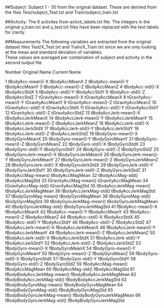 ##Subject: 
Subject 1 - 30 from the original dataset.  These are derived from the files Test/subject_Test.txt and Train/subject_train.txt

##Activity: 
The 6 activites from activit_labels.txt file.  The integers in the original y_train.txt and y_test.txt files have been replaced
with the text labels for clarity. 

##Measurements
The following variables are extracted from the original dataset files Test/X_Test.txt and Train/X_Train.txt
since we are only looking at the mean and standard deviation of variables.  
These values are averaged per combination of subject and activity in the second output file

Number  Original Name                   Current Name 

1            tBodyAcc-mean()-X            tBodyAccMeanX
2            tBodyAcc-mean()-Y            tBodyAccMeanY
3            tBodyAcc-mean()-Z            tBodyAccMeanZ
4             tBodyAcc-std()-X             tBodyAccStdX
5             tBodyAcc-std()-Y             tBodyAccStdY
6             tBodyAcc-std()-Z             tBodyAccStdZ
7         tGravityAcc-mean()-X         tGravityAccMeanX
8         tGravityAcc-mean()-Y         tGravityAccMeanY
9         tGravityAcc-mean()-Z         tGravityAccMeanZ
10         tGravityAcc-std()-X          tGravityAccStdX
11         tGravityAcc-std()-Y          tGravityAccStdY
12         tGravityAcc-std()-Z          tGravityAccStdZ
13       tBodyAccJerk-mean()-X        tBodyAccJerkMeanX
14       tBodyAccJerk-mean()-Y        tBodyAccJerkMeanY
15       tBodyAccJerk-mean()-Z        tBodyAccJerkMeanZ
16        tBodyAccJerk-std()-X         tBodyAccJerkStdX
17        tBodyAccJerk-std()-Y         tBodyAccJerkStdY
18        tBodyAccJerk-std()-Z         tBodyAccJerkStdZ
19          tBodyGyro-mean()-X           tBodyGyroMeanX
20          tBodyGyro-mean()-Y           tBodyGyroMeanY
21          tBodyGyro-mean()-Z           tBodyGyroMeanZ
22           tBodyGyro-std()-X            tBodyGyroStdX
23           tBodyGyro-std()-Y            tBodyGyroStdY
24           tBodyGyro-std()-Z            tBodyGyroStdZ
25      tBodyGyroJerk-mean()-X       tBodyGyroJerkMeanX
26      tBodyGyroJerk-mean()-Y       tBodyGyroJerkMeanY
27      tBodyGyroJerk-mean()-Z       tBodyGyroJerkMeanZ
28       tBodyGyroJerk-std()-X        tBodyGyroJerkStdX
29       tBodyGyroJerk-std()-Y        tBodyGyroJerkStdY
30       tBodyGyroJerk-std()-Z        tBodyGyroJerkStdZ
31          tBodyAccMag-mean()          tBodyAccMagMean
32           tBodyAccMag-std()           tBodyAccMagStd
33       tGravityAccMag-mean()       tGravityAccMagMean
34        tGravityAccMag-std()        tGravityAccMagStd
35      tBodyAccJerkMag-mean()      tBodyAccJerkMagMean
36       tBodyAccJerkMag-std()       tBodyAccJerkMagStd
37         tBodyGyroMag-mean()         tBodyGyroMagMean
38          tBodyGyroMag-std()          tBodyGyroMagStd
39     tBodyGyroJerkMag-mean()     tBodyGyroJerkMagMean
40      tBodyGyroJerkMag-std()      tBodyGyroJerkMagStd
41           fBodyAcc-mean()-X            fBodyAccMeanX
42           fBodyAcc-mean()-Y            fBodyAccMeanY
43           fBodyAcc-mean()-Z            fBodyAccMeanZ
44            fBodyAcc-std()-X             fBodyAccStdX
45            fBodyAcc-std()-Y             fBodyAccStdY
46            fBodyAcc-std()-Z             fBodyAccStdZ
47       fBodyAccJerk-mean()-X        fBodyAccJerkMeanX
48       fBodyAccJerk-mean()-Y        fBodyAccJerkMeanY
49       fBodyAccJerk-mean()-Z        fBodyAccJerkMeanZ
50        fBodyAccJerk-std()-X         fBodyAccJerkStdX
51        fBodyAccJerk-std()-Y         fBodyAccJerkStdY
52        fBodyAccJerk-std()-Z         fBodyAccJerkStdZ
53          fBodyGyro-mean()-X           fBodyGyroMeanX
54          fBodyGyro-mean()-Y           fBodyGyroMeanY
55          fBodyGyro-mean()-Z           fBodyGyroMeanZ
56           fBodyGyro-std()-X            fBodyGyroStdX
57           fBodyGyro-std()-Y            fBodyGyroStdY
58           fBodyGyro-std()-Z            fBodyGyroStdZ
59          fBodyAccMag-mean()          fBodyAccMagMean
60           fBodyAccMag-std()           fBodyAccMagStd
61  fBodyBodyAccJerkMag-mean()  fBodyBodyAccJerkMagMean
62   fBodyBodyAccJerkMag-std()   fBodyBodyAccJerkMagStd
63     fBodyBodyGyroMag-mean()     fBodyBodyGyroMagMean
64      fBodyBodyGyroMag-std()      fBodyBodyGyroMagStd
65 fBodyBodyGyroJerkMag-mean() fBodyBodyGyroJerkMagMean
66  fBodyBodyGyroJerkMag-std()  fBodyBodyGyroJerkMagStd


